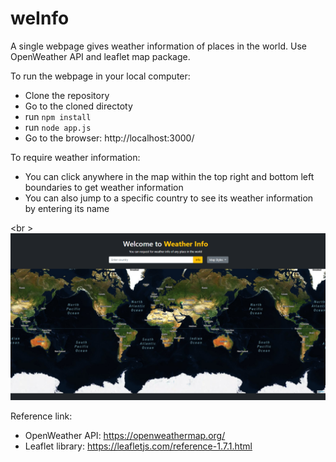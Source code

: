 # weInfo
A single webpage gives weather information of places in the world. Use OpenWeather API and leaflet map package.

To run the webpage in your local computer:
* Clone the repository
* Go to the cloned directoty
* run `npm install`
* run `node app.js`
* Go to the browser: http://localhost:3000/

To require weather information:
* You can click anywhere in the map within the top right and bottom left boundaries to get weather information
* You can also jump to a specific country to see its weather information by entering its name

<br \>
![Main Page](mainpage1.png "Main Page")


Reference link:
* OpenWeather API: https://openweathermap.org/
* Leaflet library: https://leafletjs.com/reference-1.7.1.html
